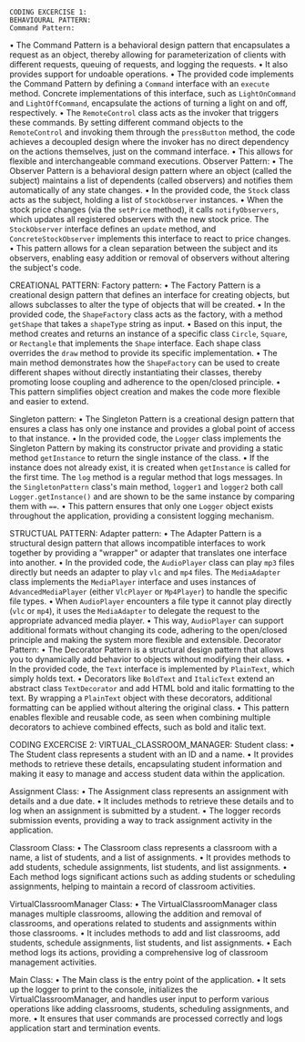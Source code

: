 	CODING EXCERCISE 1:
	BEHAVIOURAL PATTERN:
	Command Pattern: 
•	The Command Pattern is a behavioral design pattern that encapsulates a request as an object, thereby allowing for parameterization of clients with different requests, queuing of requests, and logging the requests.
•	It also provides support for undoable operations. 
•	The provided code implements the Command Pattern by defining a `Command` interface with an `execute` method. Concrete implementations of this interface, such as `LightOnCommand` and `LightOffCommand`, encapsulate the actions of turning a light on and off, respectively.
•	The `RemoteControl` class acts as the invoker that triggers these commands. By setting different command objects to the `RemoteControl` and invoking them through the `pressButton` method, the code achieves a decoupled design where the invoker has no direct dependency on the actions themselves, just on the command interface. 
•	This allows for flexible and interchangeable command executions.
	Observer Pattern:
•	The Observer Pattern is a behavioral design pattern where an object (called the subject) maintains a list of dependents (called observers) and notifies them automatically of any state changes. 
•	In the provided code, the `Stock` class acts as the subject, holding a list of `StockObserver` instances. 
•	When the stock price changes (via the `setPrice` method), it calls `notifyObservers`, which updates all registered observers with the new stock price. The `StockObserver` interface defines an `update` method, and `ConcreteStockObserver` implements this interface to react to price changes. 
•	This pattern allows for a clean separation between the subject and its observers, enabling easy addition or removal of observers without altering the subject's code.
	
  
  CREATIONAL PATTERN:
	Factory pattern:
	• The Factory Pattern is a creational design pattern that defines an interface for creating objects, but allows subclasses to alter the type of objects that will be created. 
•	In the provided code, the `ShapeFactory` class acts as the factory, with a method `getShape` that takes a `shapeType` string as input. 
•	Based on this input, the method creates and returns an instance of a specific class `Circle`, `Square`, or `Rectangle` that implements the `Shape` interface. Each shape class overrides the `draw` method to provide its specific implementation.
•	The main method demonstrates how the `ShapeFactory` can be used to create different shapes without directly instantiating their classes, thereby promoting loose coupling and adherence to the open/closed principle.
•	This pattern simplifies object creation and makes the code more flexible and easier to extend.

Singleton pattern:
•	The Singleton Pattern is a creational design pattern that ensures a class has only one instance and provides a global point of access to that instance.
•	 In the provided code, the `Logger` class implements the Singleton Pattern by making its constructor private and providing a static method `getInstance` to return the single instance of the class. 
•	If the instance does not already exist, it is created when `getInstance` is called for the first time. The `log` method is a regular method that logs messages. In the `SingletonPattern` class's main method, `logger1` and `logger2` both call `Logger.getInstance()` and are shown to be the same instance by comparing them with `==`. 
•	This pattern ensures that only one `Logger` object exists throughout the application, providing a consistent logging mechanism.
	
  STRUCTUAL PATTERN:
	Adapter pattern:
•	The Adapter Pattern is a structural design pattern that allows incompatible interfaces to work together by providing a "wrapper" or adapter that translates one interface into another. 
•	In the provided code, the `AudioPlayer` class can play `mp3` files directly but needs an adapter to play `vlc` and `mp4` files. The `MediaAdapter` class implements the `MediaPlayer` interface and uses instances of `AdvancedMediaPlayer` (either `VlcPlayer` or `Mp4Player`) to handle the specific file types.
	• When `AudioPlayer` encounters a file type it cannot play directly (`vlc` or `mp4`), it uses the `MediaAdapter` to delegate the request to the appropriate advanced media player. 
•	This way, `AudioPlayer` can support additional formats without changing its code, adhering to the open/closed principle and making the system more flexible and extensible.
Decorator Pattern:
•	The Decorator Pattern is a structural design pattern that allows you to dynamically add behavior to objects without modifying their class. 
•	In the provided code, the `Text` interface is implemented by `PlainText`, which simply holds text.
•	 Decorators like `BoldText` and `ItalicText` extend an abstract class `TextDecorator` and add HTML bold and italic formatting to the text. By wrapping a `PlainText` object with these decorators, additional formatting can be applied without altering the original class. 
•	This pattern enables flexible and reusable code, as seen when combining multiple decorators to achieve combined effects, such as bold and italic text.


CODING EXCERCISE 2:
VIRTUAL_CLASSROOM_MANAGER:
Student class:
•	The Student class represents a student with an ID and a name. 
•	It provides methods to retrieve these details, encapsulating student information and making it easy to manage and access student data within the application.

Assignment Class:
•	The Assignment class represents an assignment with details and a due date. 
•	It includes methods to retrieve these details and to log when an assignment is submitted by a student.
•	 The logger records submission events, providing a way to track assignment activity in the application.

Classroom Class:
•	The Classroom class represents a classroom with a name, a list of students, and a list of assignments. 
•	It provides methods to add students, schedule assignments, list students, and list assignments.
•	 Each method logs significant actions such as adding students or scheduling assignments, helping to maintain a record of classroom activities.

VirtualClassroomManager Class:
•	The VirtualClassroomManager class manages multiple classrooms, allowing the addition and removal of classrooms, and operations related to students and assignments within those classrooms.
•	 It includes methods to add and list classrooms, add students, schedule assignments, list students, and list assignments. 
•	Each method logs its actions, providing a comprehensive log of classroom management activities.

Main Class:
•	The Main class is the entry point of the application. 
•	It sets up the logger to print to the console, initializes the VirtualClassroomManager, and handles user input to perform various operations like adding classrooms, students, scheduling assignments, and more.
•	 It ensures that user commands are processed correctly and logs application start and termination events.



